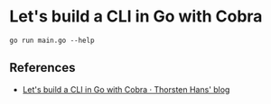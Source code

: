 # Let's build a CLI in Go with Cobra

```shell
go run main.go --help
```

## References

- [Let's build a CLI in Go with Cobra · Thorsten Hans' blog](https://www.thorsten-hans.com/lets-build-a-cli-in-go-with-cobra/)
